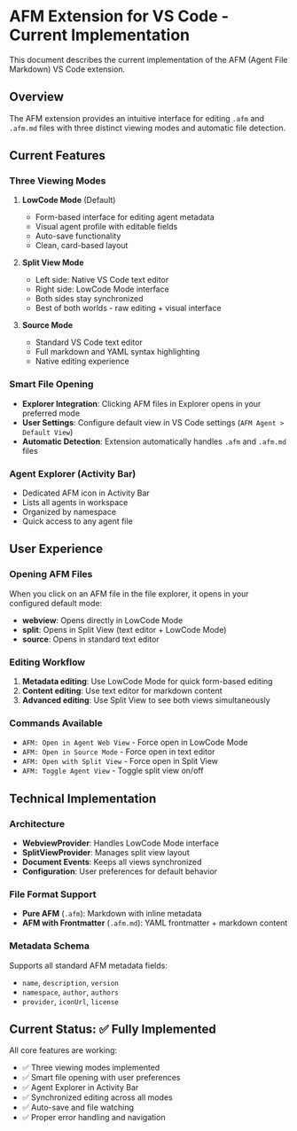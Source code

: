 # AFM Extension for VS Code - Current Implementation

This document describes the current implementation of the AFM (Agent File Markdown) VS Code extension.

## Overview

The AFM extension provides an intuitive interface for editing `.afm` and `.afm.md` files with three distinct viewing modes and automatic file detection.

## Current Features

### Three Viewing Modes

1. **LowCode Mode** (Default)
   - Form-based interface for editing agent metadata
   - Visual agent profile with editable fields
   - Auto-save functionality
   - Clean, card-based layout

2. **Split View Mode**
   - Left side: Native VS Code text editor
   - Right side: LowCode Mode interface
   - Both sides stay synchronized
   - Best of both worlds - raw editing + visual interface

3. **Source Mode**
   - Standard VS Code text editor
   - Full markdown and YAML syntax highlighting
   - Native editing experience

### Smart File Opening

- **Explorer Integration**: Clicking AFM files in Explorer opens in your preferred mode
- **User Settings**: Configure default view in VS Code settings (`AFM Agent > Default View`)
- **Automatic Detection**: Extension automatically handles `.afm` and `.afm.md` files

### Agent Explorer (Activity Bar)

- Dedicated AFM icon in Activity Bar
- Lists all agents in workspace
- Organized by namespace
- Quick access to any agent file

## User Experience

### Opening AFM Files
When you click on an AFM file in the file explorer, it opens in your configured default mode:
- **webview**: Opens directly in LowCode Mode
- **split**: Opens in Split View (text editor + LowCode Mode)
- **source**: Opens in standard text editor

### Editing Workflow
1. **Metadata editing**: Use LowCode Mode for quick form-based editing
2. **Content editing**: Use text editor for markdown content
3. **Advanced editing**: Use Split View to see both views simultaneously

### Commands Available
- `AFM: Open in Agent Web View` - Force open in LowCode Mode
- `AFM: Open in Source Mode` - Force open in text editor
- `AFM: Open with Split View` - Force open in Split View
- `AFM: Toggle Agent View` - Toggle split view on/off

## Technical Implementation

### Architecture
- **WebviewProvider**: Handles LowCode Mode interface
- **SplitViewProvider**: Manages split view layout
- **Document Events**: Keeps all views synchronized
- **Configuration**: User preferences for default behavior

### File Format Support
- **Pure AFM** (`.afm`): Markdown with inline metadata
- **AFM with Frontmatter** (`.afm.md`): YAML frontmatter + markdown content

### Metadata Schema
Supports all standard AFM metadata fields:
- `name`, `description`, `version`
- `namespace`, `author`, `authors`
- `provider`, `iconUrl`, `license`

## Current Status: ✅ Fully Implemented

All core features are working:
- ✅ Three viewing modes implemented
- ✅ Smart file opening with user preferences
- ✅ Agent Explorer in Activity Bar
- ✅ Synchronized editing across all modes
- ✅ Auto-save and file watching
- ✅ Proper error handling and navigation